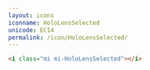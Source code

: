 ```yaml
---
layout: icons
iconname: HoloLensSelected
unicode: EC14
permalink: /icon/HoloLensSelected/
---
```


``` html
<i class="mi mi-HoloLensSelected"></i>
```
